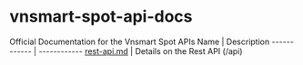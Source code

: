 # vnsmart-spot-api-docs
Official Documentation for the Vnsmart Spot APIs
Name | Description
------------ | ------------
[rest-api.md](./rest-api.md)     | Details on the Rest API (/api)
